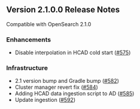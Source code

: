## Version 2.1.0.0 Release Notes

Compatible with OpenSearch 2.1.0


### Enhancements

* Disable interpolation in HCAD cold start ([#575](https://github.com/opensearch-project/anomaly-detection/pull/575))

### Infrastructure

* 2.1 version bump and Gradle bump ([#582](https://github.com/opensearch-project/anomaly-detection/pull/582))
* Cluster manager revert fix ([#584](https://github.com/opensearch-project/anomaly-detection/pull/584))
* Adding HCAD data ingestion script to AD ([#585](https://github.com/opensearch-project/anomaly-detection/pull/585))
* Update ingestion ([#592](https://github.com/opensearch-project/anomaly-detection/pull/592))
